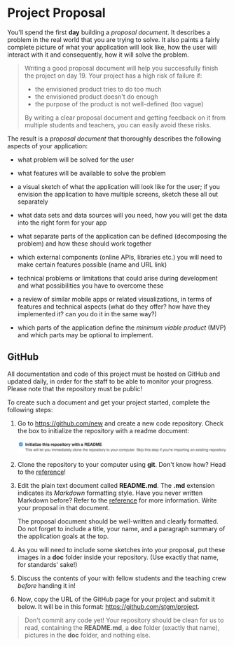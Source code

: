 # Project Proposal

You'll spend the first <strong>day</strong> building a *proposal document*. It describes a problem in the real world that you are trying to solve. It also paints a fairly complete picture of what your application will look like, how the user will interact with it and consequently, how it will solve the problem.

> Writing a good proposal document will help you successfully finish the project on day 19. Your project has a high risk of failure if:
> 
> - the envisioned product tries to do too much
> - the envisioned product doesn't do enough
> - the purpose of the product is not well-defined (too vague)
>
> By writing a clear proposal document and getting feedback on it from multiple students and teachers, you can easily avoid these risks.

The result is a *proposal document* that thoroughly describes the following
aspects of your application:

- what problem will be solved for the user

- what features will be available to solve the problem

- a visual sketch of what the application will look like for the user; if you envision the application to have multiple screens, sketch these all out separately

- what data sets and data sources will you need, how you will get the data into
  the right form for your app

- what separate parts of the application can be defined (decomposing the
  problem) and how these should work together

- which external components (online APIs, libraries etc.) you will need to make certain features possible (name and URL link)

- technical problems or limitations that could arise during development and what possibilities you have to overcome these

- a review of similar mobile apps or related visualizations, in terms of features and technical aspects (what do they offer? how have they implemented it? can you do it in the same way?)

- which parts of the application define the *minimum viable product* (MVP) and which parts may be optional to implement.

## GitHub

All documentation and code of this project must be hosted on GitHub and updated
daily, in order for the staff to be able to monitor your progress. Please note
that the repository must be public!

To create such a document and get your project started, complete the following
steps:

1. Go to <https://github.com/new> and create a new code repository. Check the box to initialize the repository with a readme document:

   ![Check Initialize this repository with a README](readme.png)

2. Clone the repository to your computer using **git**. Don't know how? Head to the [reference](/reference/git)!

3. Edit the plain text document called **README.md**. The **.md** extension indicates its *Markdown* formatting style. Have you never written Markdown before? Refer to the [reference](/reference/markdown) for more information. Write your proposal in that document.

   The proposal document should be well-written and clearly formatted. Do not forget to include a
   title, your name, and a paragraph summary of the application goals at the top.

4. As you will need to include some sketches into your proposal, put these images in a **doc** folder inside your repository. (Use exactly that name, for standards' sake!)

5. Discuss the contents of your with fellow students and the teaching crew *before* handing it in!

6. Now, copy the URL of the GitHub page for your project and submit it below. It will be in this format: <https://github.com/stgm/project>.

> Don't commit any code yet! Your repository should be clean for us to read, containing the **README.md**, a **doc** folder (exactly that name), pictures in the **doc** folder, and nothing else.
